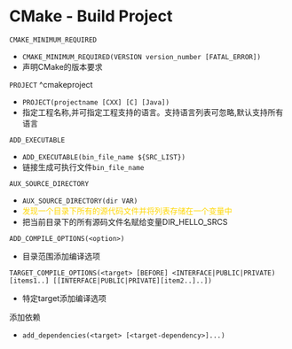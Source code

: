 # CMake - Build Project

`CMAKE_MINIMUM_REQUIRED`

- `CMAKE_MINIMUM_REQUIRED(VERSION version_number [FATAL_ERROR])`
- 声明CMake的版本要求

`PROJECT` ^cmakeproject

- `PROJECT(projectname [CXX] [C] [Java])`
- 指定工程名称,并可指定工程支持的语言。支持语言列表可忽略,默认支持所有语言

`ADD_EXECUTABLE`

- `ADD_EXECUTABLE(bin_file_name ${SRC_LIST})`
- 链接生成可执行文件`bin_file_name`

`AUX_SOURCE_DIRECTORY`

- `AUX_SOURCE_DIRECTORY(dir VAR)`
- <font color="gold">发现一个目录下所有的源代码文件并将列表存储在一个变量中</font>
- 把当前目录下的所有源码文件名赋给变量DIR_HELLO_SRCS

`ADD_COMPILE_OPTIONS(<option>)`  

- 目录范围添加编译选项

`TARGET_COMPILE_OPTIONS(<target> [BEFORE] <INTERFACE|PUBLIC|PRIVATE) [items1..] [[INTERFACE|PUBLIC|PRIVATE][item2..]..])`  

- 特定target添加编译选项

添加依赖  

- `add_dependencies(<target> [<target-dependency>]...)`

